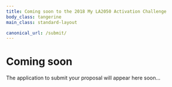 ```yaml
---
title: Coming soon to the 2018 My LA2050 Activation Challenge
body_class: tangerine
main_class: standard-layout

canonical_url: /submit/
---
```


# Coming soon

<div class="introduction" markdown="1">
The application to submit your proposal will appear here soon…
</div>
